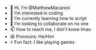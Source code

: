 - 👋 Hi, I’m @MatthewMacaroni
- 👀 I’m interested in coding
- 🌱 I’m currently learning how to script
- 💞️ I’m looking to collaborate on no one
- 📫 How to reach me, I don't know lmao
- 😄 Pronouns: He/Him
- ⚡ Fun fact: I like playing games


<!---
MatthewMacaroni/MatthewMacaroni is a ✨ special ✨ repository because its `README.md` (this file) appears on your GitHub profile.
You can click the Preview link to take a look at your changes.
--->

